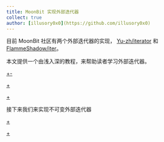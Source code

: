 ```yaml
---
title: MoonBit 实现外部迭代器
collect: true
author: [illusory0x0](https://github.com/illusory0x0)
---
```


目前 MoonBit 社区有两个外部迭代器的实现，
[Yu-zh/iterator](https://github.com/Yu-zh/iterator) 和 
[FlammeShadow/iter](https://github.com/FlammeShadow/iter)。 

本文提供一个由浅入深的教程，来帮助读者学习外部迭代器。

[+-](/blog/iterator/internal-vs-external.md#:embed)

[+](/blog/iterator/immut-vs-mut.md#:embed)

[+](/blog/iterator/mut-exiter.md#:embed)

接下来我们来实现不可变外部迭代器

[+](/blog/iterator/immut-exiter.md#:embed)

[+](/blog/iterator/reference.md#:embed)

